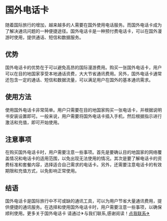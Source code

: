# 国外电话卡

随着国际旅行的增加，越来越多的人需要在国外使用电话服务。而国外电话卡成为了解决通讯问题的一种便捷途径。国外电话卡是一种预付费电话卡，可以在国外漫游时使用，提供通话、短信和数据服务。

## 优势

国外电话卡的优势在于可以避免高昂的国际漫游费用。购买一张国外电话卡，用户可以在目的地国家享受本地通话资费，大大节省通讯费用。另外，国外电话卡通常还包含一定的通话、短信和数据流量，可以满足用户在国外的基本通讯需求。

## 使用方法

使用国外电话卡非常简单。用户只需要在目的地国家购买一张电话卡，并根据说明书安装设置即可。一般来说，用户需要将国外电话卡插入手机，然后根据指示进行激活和充值，即可开始使用。

## 注意事项

在购买国外电话卡时，用户需要注意一些事项。首先是要确认目的地国家的网络覆盖情况和电话卡的适用范围，以免出现无法使用的情况。其次是要了解电话卡的资费标准和套餐内容，选择适合自己需求的电话卡。另外，还需要注意电话卡的有效期限和充值方式，以免影响正常使用。

## 结语

国外电话卡是国际旅行中不可或缺的通讯工具，可以为用户节省大量通讯费用，提供便捷的通讯服务。在选择和使用国外电话卡时，用户需要注意一些事项，以确保顺利使用。更多关于国外电话卡 请通过✈与我们联系,感谢阅读！[点我联系✈](https://hk.G208.com)